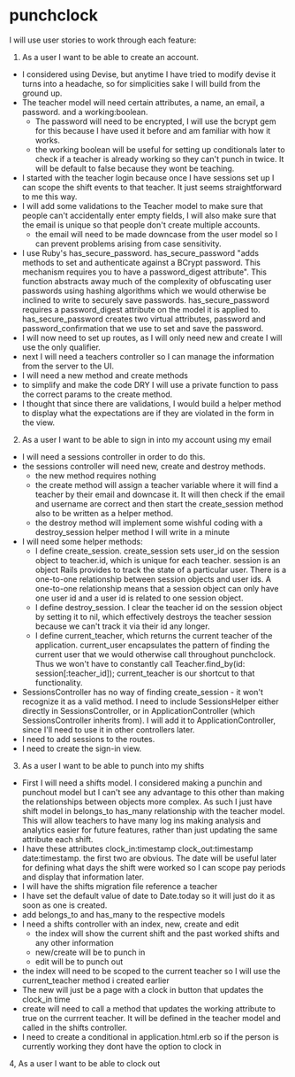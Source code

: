 # punchclock

I will use user stories to work through each feature:

1. As a user I want to be able to create an account.
  - I considered using Devise, but anytime I have tried to modify devise it turns into a headache, so for simplicities sake I will build from the ground up.
  - The teacher model will need certain attributes, a name, an email, a password. and a working:boolean.
    - The password will need to be encrypted, I will use the bcrypt gem for this because I have used it before and am familiar with how it works.
    - the working boolean will be useful for setting up conditionals later to check if a teacher is already working so they can't punch in twice. It will be default to false because they wont be teaching.
  - I started with the teacher login because once I have sessions set up I can scope the shift events to that teacher. It just seems straightforward to me this way.
  - I will add some validations to the Teacher model to make sure that people can't accidentally enter empty fields, I will also make sure that the email is unique so that people don't create multiple accounts.
    - the email will need to be made downcase from the user model so I can prevent problems arising from case sensitivity.
  - I use Ruby's has_secure_password. has_secure_password "adds methods to set and authenticate against a BCrypt password. This mechanism requires you to have a password_digest attribute". This function abstracts away much of the complexity of obfuscating user passwords using hashing algorithms which we would otherwise be inclined to write to securely save passwords. has_secure_password requires a password_digest attribute on the model it is applied to. has_secure_password creates two virtual attributes, password and password_confirmation that we use to set and save the password.
  - I will now need to set up routes, as I will only need new and create I will use the only qualifier.
  - next I will need a teachers controller so I can manage the information from the server to the UI.
  - I will need a new method and create methods
  - to simplify and make the code DRY I will use a private function to pass the correct params to the create method.
  - I thought that since there are validations, I would build a helper method to display what the expectations are if they are violated in the form in the view.

2. As a user I want to be able to sign in into my account using my email
  - I will need a sessions controller in order to do this.
  - the sessions controller will need new, create and destroy methods.
    - the new method requires nothing
    - the create method will assign a teacher variable where it will find a teacher by their email and downcase it. It will then check if the email and username are correct and then start the create_session method also to be written as a helper method.
    - the destroy method will implement some wishful coding with a destroy_session helper method I will write in a minute
  - I will need some helper methods:
    - I define create_session. create_session sets user_id on the session object to  teacher.id, which is unique for each teacher. session is an object Rails provides to track the state of a particular user. There is a one-to-one relationship between session objects and user ids. A one-to-one relationship means that a session object can only have one user id and a user id is related to one session object.
    -  I define destroy_session. I clear the teacher id on the session object by setting it to nil, which effectively destroys the teacher session because we can't track it via their id any longer.
    - I define current_teacher, which returns the current teacher of the application.  current_user encapsulates the pattern of finding the current user that we would otherwise call throughout punchclock. Thus we won't have to constantly call  Teacher.find_by(id: session[:teacher_id]); current_teacher is our shortcut to that functionality.
  - SessionsController has no way of finding create_session - it won't recognize it as a valid method. I need to include SessionsHelper either directly in SessionsController, or in ApplicationController (which SessionsController inherits from). I will add it to  ApplicationController, since I'll need to use it in other controllers later.
  - I need to add sessions to the routes.
  - I need to create the sign-in view.

3. As a user I want to be able to punch into my shifts
  - First I will need a shifts model. I considered making a punchin and punchout model but I can't see any advantage to this other than making the relationships between objects more complex. As such I just have shift model in belongs_to has_many relationship with the teacher model. This will allow teachers to have many log ins making analysis and analytics easier for future features, rather than just updating the same attribute each shift.
  - I have these attributes clock_in:timestamp clock_out:timestamp date:timestamp. the first two are obvious. The date will be useful later for defining what days the shift were worked so I can scope pay periods and display that information later.
  - I will have the shifts migration file reference a teacher
  - I have set the default value of date to Date.today so it will just do it as soon as one is created.
  - add belongs_to and has_many to the respective models
  - I need a shifts controller with an index, new, create and edit
    - the index will show the current shift and the past worked shifts and any other information
    - new/create will be to punch in
    - edit will be to punch out
  - the index will need to be scoped to the current teacher so I will use the current_teacher method i created earlier
  - The new will just be a page with a clock in button that updates the clock_in time
  - create will need to call a method that updates the working attribute to true on the currrent teacher. It will be defined in the teacher model and called in the shifts controller.
  - I need to create a conditional in application.html.erb so if the person is currently working they dont have the option to clock in

4, As a user I want to be able to clock out
